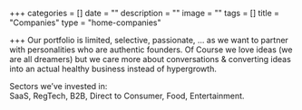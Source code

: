 +++
categories = []
date = ""
description = ""
image = ""
tags = []
title = "Companies"
type = "home-companies"

+++
Our portfolio is limited, selective, passionate, … as we want to partner with personalities who are authentic founders. Of Course we love ideas (we are all dreamers) but we care more about conversations & converting ideas into an actual healthy business instead of hypergrowth.

Sectors we’ve invested in:  
SaaS, RegTech, B2B, Direct to Consumer, Food, Entertainment.